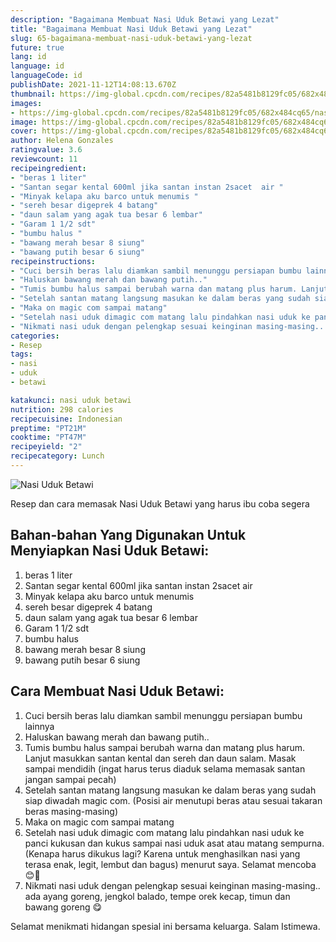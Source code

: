 ```yaml
---
description: "Bagaimana Membuat Nasi Uduk Betawi yang Lezat"
title: "Bagaimana Membuat Nasi Uduk Betawi yang Lezat"
slug: 65-bagaimana-membuat-nasi-uduk-betawi-yang-lezat
future: true
lang: id
language: id
languageCode: id
publishDate: 2021-11-12T14:08:13.670Z 
thumbnail: https://img-global.cpcdn.com/recipes/82a5481b8129fc05/682x484cq65/nasi-uduk-betawi-foto-resep-utama.webp
images:
- https://img-global.cpcdn.com/recipes/82a5481b8129fc05/682x484cq65/nasi-uduk-betawi-foto-resep-utama.webp
image: https://img-global.cpcdn.com/recipes/82a5481b8129fc05/682x484cq65/nasi-uduk-betawi-foto-resep-utama.webp
cover: https://img-global.cpcdn.com/recipes/82a5481b8129fc05/682x484cq65/nasi-uduk-betawi-foto-resep-utama.webp
author: Helena Gonzales
ratingvalue: 3.6
reviewcount: 11
recipeingredient:
- "beras 1 liter"
- "Santan segar kental 600ml jika santan instan 2sacet  air "
- "Minyak kelapa aku barco untuk menumis "
- "sereh besar digeprek 4 batang"
- "daun salam yang agak tua besar 6 lembar"
- "Garam 1 1/2 sdt"
- "bumbu halus "
- "bawang merah besar 8 siung"
- "bawang putih besar 6 siung"
recipeinstructions:
- "Cuci bersih beras lalu diamkan sambil menunggu persiapan bumbu lainnya"
- "Haluskan bawang merah dan bawang putih.."
- "Tumis bumbu halus sampai berubah warna dan matang plus harum. Lanjut masukkan santan kental dan sereh dan daun salam. Masak sampai mendidih (ingat harus terus diaduk selama memasak santan jangan sampai pecah)"
- "Setelah santan matang langsung masukan ke dalam beras yang sudah siap diwadah magic com. (Posisi air menutupi beras atau sesuai takaran beras masing-masing)"
- "Maka on magic com sampai matang"
- "Setelah nasi uduk dimagic com matang lalu pindahkan nasi uduk ke panci kukusan dan kukus sampai nasi uduk asat atau matang sempurna. (Kenapa harus dikukus lagi? Karena untuk menghasilkan nasi yang terasa enak, legit, lembut dan bagus) menurut saya. Selamat mencoba 😊🌹"
- "Nikmati nasi uduk dengan pelengkap sesuai keinginan masing-masing.. ada ayang goreng, jengkol balado, tempe orek kecap, timun dan bawang goreng 😋"
categories:
- Resep
tags:
- nasi
- uduk
- betawi

katakunci: nasi uduk betawi 
nutrition: 298 calories
recipecuisine: Indonesian
preptime: "PT21M"
cooktime: "PT47M"
recipeyield: "2"
recipecategory: Lunch
---
```



![Nasi Uduk Betawi](https://img-global.cpcdn.com/recipes/82a5481b8129fc05/682x484cq65/nasi-uduk-betawi-foto-resep-utama.webp)

Resep dan cara memasak  Nasi Uduk Betawi yang harus ibu coba segera

<!--inarticleads1-->

## Bahan-bahan Yang Digunakan Untuk Menyiapkan Nasi Uduk Betawi:

1. beras 1 liter
1. Santan segar kental 600ml jika santan instan 2sacet  air 
1. Minyak kelapa aku barco untuk menumis 
1. sereh besar digeprek 4 batang
1. daun salam yang agak tua besar 6 lembar
1. Garam 1 1/2 sdt
1. bumbu halus 
1. bawang merah besar 8 siung
1. bawang putih besar 6 siung



<!--inarticleads2-->

## Cara Membuat Nasi Uduk Betawi:

1. Cuci bersih beras lalu diamkan sambil menunggu persiapan bumbu lainnya
1. Haluskan bawang merah dan bawang putih..
1. Tumis bumbu halus sampai berubah warna dan matang plus harum. Lanjut masukkan santan kental dan sereh dan daun salam. Masak sampai mendidih (ingat harus terus diaduk selama memasak santan jangan sampai pecah)
1. Setelah santan matang langsung masukan ke dalam beras yang sudah siap diwadah magic com. (Posisi air menutupi beras atau sesuai takaran beras masing-masing)
1. Maka on magic com sampai matang
1. Setelah nasi uduk dimagic com matang lalu pindahkan nasi uduk ke panci kukusan dan kukus sampai nasi uduk asat atau matang sempurna. (Kenapa harus dikukus lagi? Karena untuk menghasilkan nasi yang terasa enak, legit, lembut dan bagus) menurut saya. Selamat mencoba 😊🌹
1. Nikmati nasi uduk dengan pelengkap sesuai keinginan masing-masing.. ada ayang goreng, jengkol balado, tempe orek kecap, timun dan bawang goreng 😋




Selamat menikmati hidangan spesial ini bersama keluarga. Salam Istimewa.
